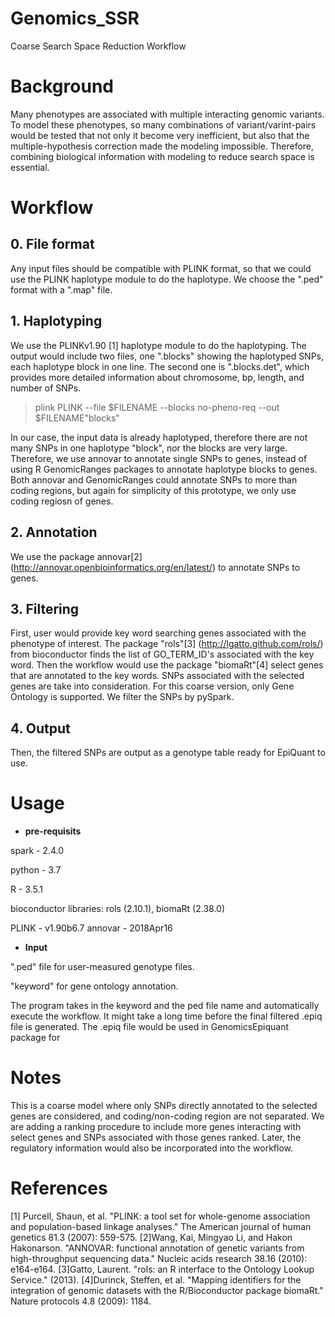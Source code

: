 # Genomics_SSR
Coarse Search Space Reduction Workflow

# Background
Many phenotypes are associated with multiple interacting genomic variants. To model these phenotypes, so many combinations of variant/varint-pairs would be tested that not only it become very inefficient, but also that the multiple-hypothesis correction made the modeling impossible. Therefore, combining biological information with modeling to reduce search space is essential.

# Workflow
## 0. File format 
Any input files should be compatible with PLINK format, so that we could use the PLINK haplotype module to do the haplotype. We choose the ".ped" format with a ".map" file.

## 1. Haplotyping
We use the PLINKv1.90 \[1\] haplotype module to do the haplotyping. The output would include two files, one ".blocks" showing the haplotyped SNPs, each haplotype block in one line. The second one is ".blocks.det", which provides more detailed information about chromosome, bp, length, and number of SNPs.

> plink PLINK --file $FILENAME --blocks no-pheno-req --out $FILENAME"blocks"

In our case, the input data is already haplotyped, therefore there are not many SNPs in one haplotype "block", nor the blocks are very large. Therefore, we use annovar to annotate single SNPs to genes, instead of using R GenomicRanges packages to annotate haplotype blocks to genes. Both annovar and GenomicRanges could annotate SNPs to more than coding regions, but again for simplicity of this prototype, we only use coding regiosn of genes.

## 2. Annotation
We use the package annovar\[2\] (http://annovar.openbioinformatics.org/en/latest/) to annotate SNPs to genes.

## 3. Filtering
First, user would provide key word searching genes associated with the phenotype of interest. The package "rols"\[3\] (http://lgatto.github.com/rols/) from bioconductor finds the list of GO_TERM_ID's associated with the key word. Then the workflow would use the package "biomaRt"\[4\]  select genes that are annotated to the key words. SNPs associated with the selected genes are take into consideration. For this coarse version, only Gene Ontology is supported. We filter the SNPs by pySpark.

## 4. Output
Then, the filtered SNPs are output as a genotype table ready for EpiQuant to use.

# Usage
* **pre-requisits**

spark - 2.4.0

python - 3.7

R - 3.5.1

  bioconductor libraries: rols (2.10.1), biomaRt (2.38.0)
  
PLINK - v1.90b6.7
annovar - 2018Apr16
 

* **Input**

".ped" file for user-measured genotype files.

"keyword" for gene ontology annotation.


The program takes in the keyword and the ped file name and automatically execute the workflow. It might take a long time before the final filtered .epiq file is generated. The .epiq file would be used in GenomicsEpiquant package for 

# Notes
This is a coarse model where only SNPs directly annotated to the selected genes are considered, and coding/non-coding region are not separated. We are adding a ranking procedure to include more genes interacting with select genes and SNPs associated with those genes ranked. Later, the regulatory information would also be incorporated into the workflow.

# References
\[1\] Purcell, Shaun, et al. "PLINK: a tool set for whole-genome association and population-based linkage analyses." The American journal of human genetics 81.3 (2007): 559-575.
\[2\]Wang, Kai, Mingyao Li, and Hakon Hakonarson. "ANNOVAR: functional annotation of genetic variants from high-throughput sequencing data." Nucleic acids research 38.16 (2010): e164-e164.
\[3\]Gatto, Laurent. "rols: an R interface to the Ontology Lookup Service." (2013).
\[4\]Durinck, Steffen, et al. "Mapping identifiers for the integration of genomic datasets with the R/Bioconductor package biomaRt." Nature protocols 4.8 (2009): 1184.
